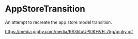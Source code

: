 # AppStoreTransition


An attempt to recreate the app store model transition.




https://media.giphy.com/media/9S3htuUPl0KHVEL75g/giphy.gif
